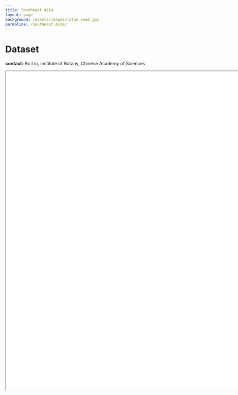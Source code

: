 ```yaml
---
title: Southeast Asia
layout: page
background: /assets/images/lotus seed.jpg
permalink: /Southeast Asia/
---
```

# Dataset
**contact:** Bo Liu, Institute of Botany, Chinese Academy of Sciences



<iframe src="/test/SoutheastAsia.htm/" width="3000px" height="1000px" frameborder="1"  border="3"> </iframe>
